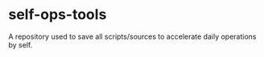 # self-ops-tools
A repository used to save all scripts/sources to accelerate daily operations by self. 
